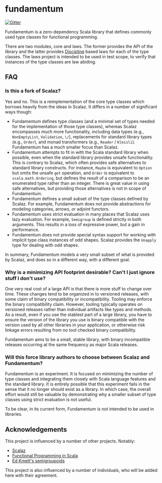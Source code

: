 fundamentum
===========

[![Gitter](https://badges.gitter.im/Join%20Chat.svg)](https://gitter.im/mpilquist/fundamentum?utm_source=badge&utm_medium=badge&utm_campaign=pr-badge&utm_content=badge)

Fundamentum is a zero-dependency Scala library that defines commonly used type classes for functional programming.

There are two modules, core and laws. The former provides the API of the library and the latter provides [Discipline](http://github.com/typelevel/discipline) based laws for each of the type classes. The laws project is intended to be used in test scope, to verify that instances of the type classes are law abiding.

## FAQ

### Is this a fork of Scalaz?

Yes and no. This is a reimplementation of the core type classes which borrows heavily from the ideas in Scalaz. It differs in a number of significant ways though:

 - Fundamentum defines type classes (and a minimal set of types needed for the implementation of those type classes), whereas Scalaz encompasses much more functionality, including data types (e.g., `NonEmptyList`, `Validation`, `\/`), replacements for standard library types (e.g., `Order`), and monad transformers (e.g., `Reader` / `Kleisli`). Fundamentum has a much smaller focus than Scalaz.
 - Fundamentum attempts to fit in with the Scala standard library when possible, even when the standard library provides unsafe functionality. This is contrary to Scalaz, which often provides safe alternatives to standard library constructs. For instance, `Maybe` is equivalent to `Option` but omits the unsafe `get` operation, and `Order` is equivalent to `scala.math.Ordering`, but defines the result of a comparison to be an enumerated type rather than an integer. There is great value in using safe alternatives, but providing those alternatives is not in scope of Fundamentum.
 - Fundamentum defines a small subset of the type classes defined by Scalaz. For example, Fundamentum does not provide abstractions for modeling categories, arrows, or adjoint functors.
 - Fundamentum uses strict evaluation in many places that Scalaz uses lazy evaluation. For example, `Semigroup` is defined strictly in both arguments. This results in a loss of expressive power, but a gain in performance.
 - Fundamentum does not provide special syntax support for working with implicit type class instances of odd shapes. Scalaz provides the `Unapply` type for dealing with odd shapes.

In summary, Fundamentum models a very small subset of what is provided by Scalaz, and does so in a different way, with a different goal.

### Why is a minimizing API footprint desirable? Can't I just ignore stuff I don't use?

One very real cost of a large API is that there is more stuff to change over time. These changes tend to be organized in to versioned releases, with some claim of binary compatibility or incompatibility. Tooling may enforce the binary compatibility claim. However, tooling typically operates on versioned releases rather than individual artifacts like types and methods. As a result, even if you use the stablest part of a large library, you have to ensure the version of the library you use is binary compatible with the version used by all other libraries in your application, or otherwise risk linkage errors resulting from no tool checked binary compatibility.

Fundamentum aims to be a small, stable library, with binary incompatible releases occurring at the same frequency as major Scala releases.

### Will this force library authors to choose between Scalaz and Fundamentum?

Fundamentum is an experiment. It is focused on minimizing the number of type classes and integrating them closely with Scala language features and the standard library. It is entirely possible that this experiment fails in the sense that it no longer should exist as a library. In which case, the overall effort would still be valuable by demonstrating why a smaller subset of type classes using strict evaluation is not useful.

To be clear, in its current form, Fundamentum is not intended to be used in libraries.

## Acknowledgements

This project is influenced by a number of other projects. Notably:

 - [Scalaz](http://github.com/scalaz/scalaz)
 - [Functional Programming in Scala](http://www.manning.com/bjarnason/)
 - [Ed Kmett's semigroupoids](https://hackage.haskell.org/package/semigroupoids)

This project is also influenced by a number of individuals, who will be added here with their agreement.
